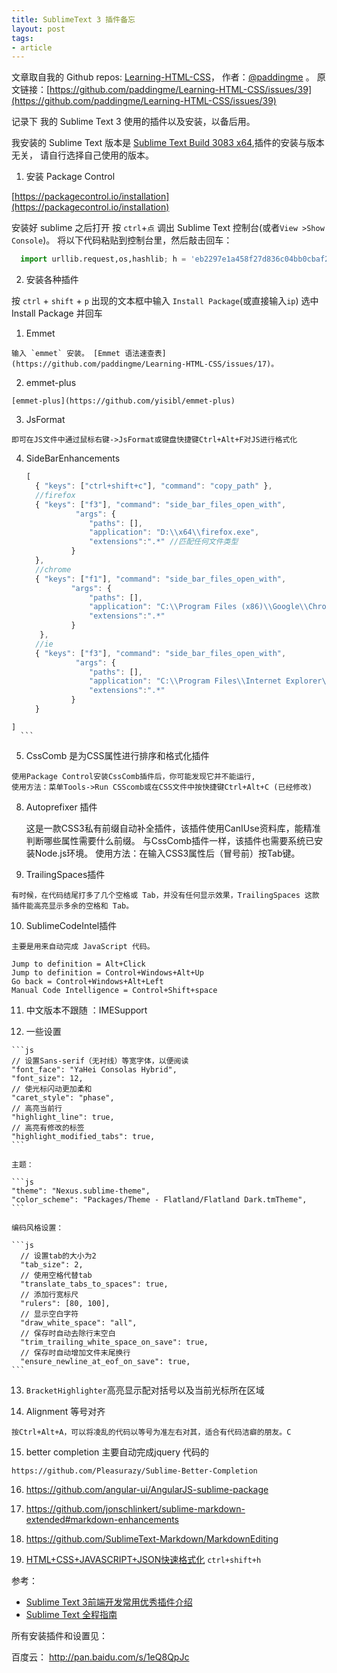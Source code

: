 ```yaml
---
title: SublimeText 3 插件备忘
layout: post
tags:
- article
---
```



 文章取自我的 Github  repos: [Learning-HTML-CSS](https://github.com/paddingme/Learning-HTML-CSS)， 作者：[@paddingme](http://padding.me/about.html) 。 
  原文链接：[https://github.com/paddingme/Learning-HTML-CSS/issues/39](https://github.com/paddingme/Learning-HTML-CSS/issues/39)

记录下 我的 Sublime Text 3 使用的插件以及安装，以备后用。

我安装的 Sublime Text 版本是 [Sublime Text Build 3083 x64](http://www.sublimetext.com/3),插件的安装与版本无关，
请自行选择自己使用的版本。



1. 安装 Package Control

  [https://packagecontrol.io/installation](https://packagecontrol.io/installation)

  安装好 sublime 之后打开 按 `ctrl`+` 点 ` 调出 Sublime Text 控制台(或者`View >Show Console`)。 将以下代码粘贴到控制台里，然后敲击回车：

  ```python
    import urllib.request,os,hashlib; h = 'eb2297e1a458f27d836c04bb0cbaf282' + 'd0e7a3098092775ccb37ca9d6b2e4b7d'; pf = 'Package Control.sublime-package'; ipp = sublime.installed_packages_path(); urllib.request.install_opener( urllib.request.build_opener( urllib.request.ProxyHandler()) ); by = urllib.request.urlopen( 'http://packagecontrol.io/' + pf.replace(' ', '%20')).read(); dh = hashlib.sha256(by).hexdigest(); print('Error validating download (got %s instead of %s), please try manual install' % (dh, h)) if dh != h else open(os.path.join( ipp, pf), 'wb' ).write(by)
  ```

2. 安装各种插件

  按 `ctrl` + `shift` + `p` 出现的文本框中输入 `Install Package`(或直接输入`ip`) 选中 Install Package 并回车

  1. Emmet

    输入 `emmet` 安装。 [Emmet 语法速查表](https://github.com/paddingme/Learning-HTML-CSS/issues/17)。

  2. emmet-plus

    [emmet-plus](https://github.com/yisibl/emmet-plus)

  3. JsFormat

    即可在JS文件中通过鼠标右键->JsFormat或键盘快捷键Ctrl+Alt+F对JS进行格式化

  4. SideBarEnhancements

	  ```js
	  [
	    { "keys": ["ctrl+shift+c"], "command": "copy_path" },
	    //firefox
	    { "keys": ["f3"], "command": "side_bar_files_open_with",
	             "args": {
	                "paths": [],
	                "application": "D:\\x64\\firefox.exe",
	                "extensions":".*" //匹配任何文件类型
	            }
	    },
	    //chrome
	    { "keys": ["f1"], "command": "side_bar_files_open_with",
	            "args": {
	                "paths": [],
	                "application": "C:\\Program Files (x86)\\Google\\Chrome\\Application\\chrome.exe",
	                "extensions":".*"
	            }
	     },
	    //ie
	    { "keys": ["f3"], "command": "side_bar_files_open_with",
	             "args": {
	                "paths": [],
	                "application": "C:\\Program Files\\Internet Explorer\\iexplore.exe",
	                "extensions":".*"
	            }
	    }
	]
	  ```

  5. CssComb 是为CSS属性进行排序和格式化插件

    使用Package Control安装CssComb插件后，你可能发现它并不能运行, 
    使用方法：菜单Tools->Run CSScomb或在CSS文件中按快捷键Ctrl+Alt+C (已经修改)

  8. Autoprefixer 插件

      这是一款CSS3私有前缀自动补全插件，该插件使用CanIUse资料库，能精准判断哪些属性需要什么前缀。
      与CssComb插件一样，该插件也需要系统已安装Node.js环境。 
      使用方法：在输入CSS3属性后（冒号前）按Tab键。

  9. TrailingSpaces插件

    有时候，在代码结尾打多了几个空格或 Tab，并没有任何显示效果，TrailingSpaces 这款插件能高亮显示多余的空格和 Tab。

  10. SublimeCodeIntel插件

    主要是用来自动完成 JavaScript 代码。

    Jump to definition = Alt+Click
    Jump to definition = Control+Windows+Alt+Up
    Go back = Control+Windows+Alt+Left
    Manual Code Intelligence = Control+Shift+space


  11. 中文版本不跟随 ：IMESupport

  12.  一些设置

    ```js
    // 设置Sans-serif（无衬线）等宽字体，以便阅读
    "font_face": "YaHei Consolas Hybrid",
    "font_size": 12,
    // 使光标闪动更加柔和
    "caret_style": "phase",
    // 高亮当前行
    "highlight_line": true,
    // 高亮有修改的标签
    "highlight_modified_tabs": true,
    ```

    主题：

    ```js
    "theme": "Nexus.sublime-theme",
    "color_scheme": "Packages/Theme - Flatland/Flatland Dark.tmTheme",
    ```

    编码风格设置：

    ```js
      // 设置tab的大小为2
      "tab_size": 2,
      // 使用空格代替tab
      "translate_tabs_to_spaces": true,
      // 添加行宽标尺
      "rulers": [80, 100],
      // 显示空白字符
      "draw_white_space": "all",
      // 保存时自动去除行末空白
      "trim_trailing_white_space_on_save": true,
      // 保存时自动增加文件末尾换行
      "ensure_newline_at_eof_on_save": true,
    ```

  13. `BracketHighlighter`高亮显示配对括号以及当前光标所在区域

  14. Alignment 等号对齐

    按Ctrl+Alt+A，可以将凌乱的代码以等号为准左右对其，适合有代码洁癖的朋友。C

  15. better completion 主要自动完成jquery 代码的

    https://github.com/Pleasurazy/Sublime-Better-Completion


  16. https://github.com/angular-ui/AngularJS-sublime-package

  17. https://github.com/jonschlinkert/sublime-markdown-extended#markdown-enhancements

  18. https://github.com/SublimeText-Markdown/MarkdownEditing

  19. [HTML+CSS+JAVASCRIPT+JSON快速格式化](https://github.com/victorporof/Sublime-HTMLPrettify)
         `ctrl+shift+h`


参考：
- [Sublime Text 3前端开发常用优秀插件介绍](http://www.cnblogs.com/hykun/p/sublimeText3.html)
- [Sublime Text 全程指南](zh.lucida.me/blog/sublime-text-complete-guide/ )



所有安装插件和设置见：

百度云： http://pan.baidu.com/s/1eQ8QpJc
